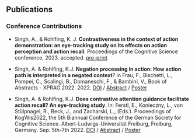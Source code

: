 ## Publications

### Conference Contributions
* Singh, A., & Rohlfing, K. J. **Contrastiveness in the context of action demonstration: an eye-tracking study on its effects on action perception and action recall**. Proceedings of the Cognitive Science conference, 2023. accepted. [pre-print](https://psyarxiv.com/f9zsv/)

* Singh, A.  &  Rohlfing, K.J. **Negation processing in action: How action path is interpreted in a negated context**? in Frau, F., Bischetti, L., Pompei, C., Scalingi, B., Domaneschi, F., & Bambini, V., Book of Abstracts - XPRAG 2022. 2022. [DOI](https://doi.org/10.17605/OSF.IO/C4KP2) / [Abstract](/assets/XPRAG2022_Abstract_NegationAction.pdf) / [Poster](/assets/Singh_Poster_XPRAG2022.pdf)

* Singh, A.  &  Rohlfing, K.J. **Does contrastive attention guidance facilitate action recall? An eye-tracking study**. In: Ferstl, E., Konieczny, L., von Stülpnagel, R., Beck, J., and Zacharski, L., (Eds.). Proceedings of KogWis2022, the 5th Biannual Conference of the German Society for Cognitive Science. Albert-Ludwigs-Universität Freiburg, Freiburg, Germany. Sep. 5th-7th 2022. [DOI](https://freidok.uni-freiburg.de/data/229611) / [Abstract](/assets/Abstract_KogWis2022_Singh%26Rohlfing.pdf) / [Poster](/assets/KogWiss2022_Poster.pdf)


